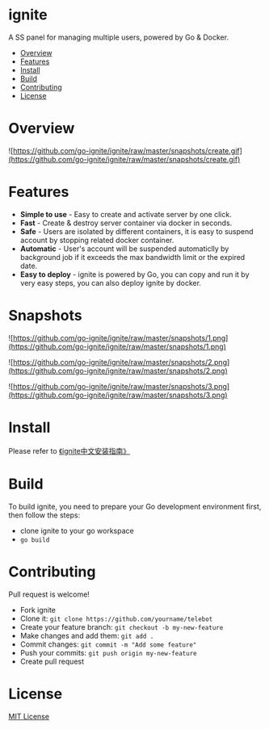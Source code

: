 # ignite
A SS panel for managing multiple users, powered by Go &amp; Docker.

* [Overview](#overview)
* [Features](#features)
* [Install](#install)
* [Build](#build)
* [Contributing](#contributing)
* [License](#license)

# Overview

![https://github.com/go-ignite/ignite/raw/master/snapshots/create.gif](https://github.com/go-ignite/ignite/raw/master/snapshots/create.gif)

# Features

* __Simple to use__ - Easy to create and activate server by one click.
* __Fast__ - Create & destroy server container via docker in seconds.
* __Safe__ - Users are isolated by different containers, it is easy to suspend account by stopping related docker container.
* __Automatic__ - User's account will be suspended automaticlly by background job if it exceeds the max bandwidth limit or the expired date.
* __Easy to deploy__ - ignite is powered by Go, you can copy and run it by very easy steps, you can also deploy ignite by docker.

# Snapshots

![https://github.com/go-ignite/ignite/raw/master/snapshots/1.png](https://github.com/go-ignite/ignite/raw/master/snapshots/1.png)

![https://github.com/go-ignite/ignite/raw/master/snapshots/2.png](https://github.com/go-ignite/ignite/raw/master/snapshots/2.png)

![https://github.com/go-ignite/ignite/raw/master/snapshots/3.png](https://github.com/go-ignite/ignite/raw/master/snapshots/3.png)

# Install

Please refer to [《ignite中文安装指南》](https://github.com/go-ignite/ignite/wiki/ignite%E4%B8%AD%E6%96%87%E5%AE%89%E8%A3%85%E6%8C%87%E5%8D%97)

# Build

To build ignite, you need to prepare your Go development environment first, then follow the steps:

* clone ignite to your go workspace
* ```go build```

# Contributing

Pull request is welcome!

* Fork ignite
* Clone it: ```git clone https://github.com/yourname/telebot```
* Create your feature branch: ```git checkout -b my-new-feature```
* Make changes and add them: ```git add .```
* Commit changes: ```git commit -m "Add some feature"```
* Push your commits: ```git push origin my-new-feature```
* Create pull request

# License
[MIT License](https://github.com/go-ignite/ignite/blob/master/LICENSE)
